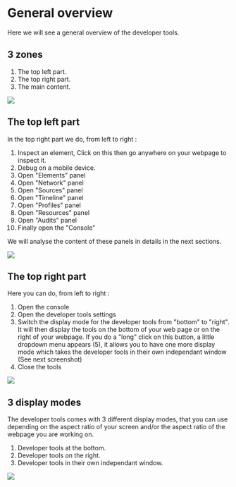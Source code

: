# General overview

Here we will see a general overview of the developer tools.

## 3 zones

1. The top left part.
1. The top right part.
1. The main content.

![][1]

[1]: .guides/img/general-overview/3-zones.png

## The top left part

In the top right part we do, from left to right :

1. Inspect an element, Click on this then go anywhere on your webpage to inspect it.
1. Debug on a mobile device.
1. Open "Elements" panel
1. Open "Network" panel
1. Open "Sources" panel
1. Open "Timeline" panel
1. Open "Profiles" panel
1. Open "Resources" panel
1. Open "Audits" panel
1. Finally open the "Console"

We will analyse the content of these panels in details in the next sections.

![][2]

[2]: .guides/img/general-overview/the-top-left-part.png

## The top right part

Here you can do, from left to right :

1. Open the console
1. Open the developer tools settings
1. Switch the display mode for the developer tools from "bottom" to "right". It will then display the tools on the bottom of your web page or on the right of your webpage. If you do a "long" click on this button, a little dropdown menu appears (5), it allows you to have one more display mode which takes the developer tools in their own independant window (See next screenshot)
1. Close the tools

![][3]

[3]: .guides/img/general-overview/the-top-right-part.png

## 3 display modes

The developer tools comes with 3 different display modes, that you can use depending on the aspect ratio of your screen and/or the aspect ratio of the webpage you are working on.

1. Developer tools at the bottom.
1. Developer tools on the right.
1. Developer tools in their own independant window.

![][4]

[4]: .guides/img/general-overview/3-display-modes.png